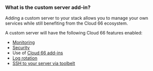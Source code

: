 <!-- usedin: [ _legacy_docker/AddIns/custom-server-v1.md, _maestro/AddIns/custom-server-v1.md, _node/addins/custom-server-v1.md, _rails/AddIns/custom-server-v1.md] -->


### What is the custom server add-in?
Adding a custom server to your stack allows you to manage your own services while still benefiting from the Cloud 66 ecosystem.

A custom server will have the following Cloud 66 features enabled:

- [Monitoring](/managing-your-stack/server-monitoring)
- [Security](/managing-your-stack/stack-network-settings)
- Use of [Cloud 66 add-ins](/stack-add-ins/add-in-implementation)
- [Log rotation](/managing-your-stack/logging)
- [SSH to your server via toolbelt](/toolbelt/toolbelt-ssh-to-servers)

